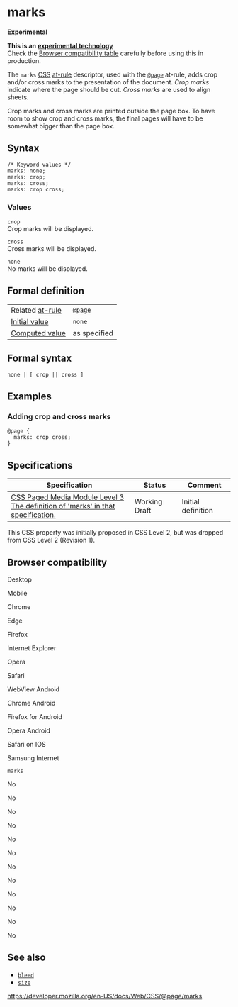 # marks

**Experimental**

**This is an [experimental technology](https://developer.mozilla.org/en-US/docs/MDN/Guidelines/Conventions_definitions#experimental)**  
Check the [Browser compatibility table](#browser_compatibility) carefully before using this in production.

The `marks` [CSS](https://developer.mozilla.org/en-US/docs/Web/CSS) [at-rule](../at-rule) descriptor, used with the [`@page`](../@page) at-rule, adds crop and/or cross marks to the presentation of the document. _Crop marks_ indicate where the page should be cut. _Cross marks_ are used to align sheets.

Crop marks and cross marks are printed outside the page box. To have room to show crop and cross marks, the final pages will have to be somewhat bigger than the page box.

## Syntax

    /* Keyword values */
    marks: none;
    marks: crop;
    marks: cross;
    marks: crop cross;

### Values

`crop`  
Crop marks will be displayed.

`cross`  
Cross marks will be displayed.

`none`  
No marks will be displayed.

## Formal definition

<table><tbody><tr class="odd"><td>Related <a href="../at-rule">at-rule</a></td><td><a href="../@page"><code>@page</code></a></td></tr><tr class="even"><td><a href="../initial_value">Initial value</a></td><td><code>none</code></td></tr><tr class="odd"><td><a href="../computed_value">Computed value</a></td><td>as specified</td></tr></tbody></table>

## Formal syntax

    none | [ crop || cross ]

## Examples

### Adding crop and cross marks

    @page {
      marks: crop cross;
    }

## Specifications

<table><thead><tr class="header"><th>Specification</th><th>Status</th><th>Comment</th></tr></thead><tbody><tr class="odd"><td><a href="https://drafts.csswg.org/css-page-3/#marks">CSS Paged Media Module Level 3<br />
<span class="small">The definition of 'marks' in that specification.</span></a></td><td><span class="spec-wd">Working Draft</span></td><td>Initial definition</td></tr></tbody></table>

This CSS property was initially proposed in CSS Level 2, but was dropped from CSS Level 2 (Revision 1).

## Browser compatibility

Desktop

Mobile

Chrome

Edge

Firefox

Internet Explorer

Opera

Safari

WebView Android

Chrome Android

Firefox for Android

Opera Android

Safari on IOS

Samsung Internet

`marks`

No

No

No

No

No

No

No

No

No

No

No

No

## See also

- [`bleed`](bleed)
- [`size`](size)

<a href="https://developer.mozilla.org/en-US/docs/Web/CSS/@page/marks" class="_attribution-link">https://developer.mozilla.org/en-US/docs/Web/CSS/@page/marks</a>
